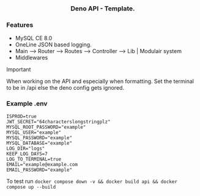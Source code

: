 <h3 align="center">Deno API - Template.</h3>

### Features

- MySQL CE 8.0
- OneLine JSON based logging.
- Main --> Router --> Routes --> Controller --> Lib | Modulair system
- Middlewares

> [!IMPORTANT]
> When working on the API and especially when formatting.
> Set the terminal to be in /api else the deno config gets ignored.


### Example .env
```
ISPROD=true
JWT_SECRET="64characterslongstringplz"
MYSQL_ROOT_PASSWORD="example"
MYSQL_USER="example"
MYSQL_PASSWORD="example"
MYSQL_DATABASE="example"
LOG_DIR="logs"
KEEP_LOG_DAYS=7
LOG_TO_TERMINAL=true
EMAIL="example@example.com
EMAIL_PASSWORD="example"
```

To test run ```docker compose down -v && docker build api && docker compose up --build```